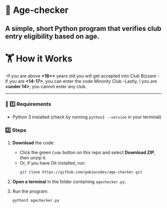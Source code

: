 # 👋 Age-checker
A simple, short Python program that verifies club entry eligibility based on age.
----------
# 🏋️ How it Works
-If you are above **<18+>** years old you will get accepted into Club Bizzare
-If you are **<14-17>**, you can enter the code Minority Club
-Lastly, I you are **<under 14>**, you cannot enter any club.

----------
### 🚀 1️⃣ Requirements
- Python 3 installed (check by running `python3 --version` in your terminal)

### 2️⃣ Steps
1. **Download** the code:
   - Click the green `Code` button on this repo and select **Download ZIP**, then unzip it.
   - Or, if you have Git installed, run:
     ```bash
     git clone https://github.com/gabiwcodes/age-checker.git
     ```

2. **Open a terminal** in the folder containing `agechecker.py`.

3. Run the program:
   ```bash
   python3 agechecker.py
